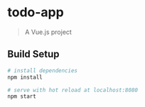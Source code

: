 # todo-app

> A Vue.js project

## Build Setup

``` bash
# install dependencies
npm install

# serve with hot reload at localhost:8080
npm start